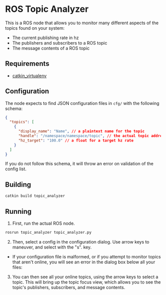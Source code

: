 # ROS Topic Analyzer

This is a ROS node that allows you to monitor many different aspects of
the topics found on your system:

- The current publishing rate in hz
- The publishers and subscribers to a ROS topic
- The message contents of a ROS topic

## Requirements

- [catkin_virtualenv](https://github.com/locusrobotics/catkin_virtualenv)

## Configuration

The node expects to find JSON configuration files in `cfg/` with the following schema:

```json
{
  "topics": [
    {
      "display_name": "Name", // a plaintext name for the topic
      "handle": "/namespace/namespace/topic", // the actual topic address
      "hz_target": "100.0" // a float for a target hz rate
    }
  ]
}
```

If you do not follow this schema, it will throw an error on validation
of the config list.

## Building

```bash
catkin build topic_analyzer
```

## Running
1. First, run the actual ROS node.
```bash
rosrun topic_analyzer topic_analyzer.py
```
2. Then, select a config in the configuration dialog. Use arrow keys to maneuver, and select with the "s". key.
  - If your configuration file is malformed, or if you attempt to monitor topics that aren't online, you will see an error in the dialog box below all your files:

  <script async id="asciicast-570096" src="https://asciinema.org/a/570096.js"></script>
  <script async id="asciicast-570099" src="https://asciinema.org/a/570099.js"></script>

3. You can then see all your online topics, using the arrow keys to select a topic. This will bring up the topic focus view,
  which allows you to see the topic's publishers, subscribers, and message contents.
  <script async id="asciicast-570097" src="https://asciinema.org/a/570097.js"></script>
